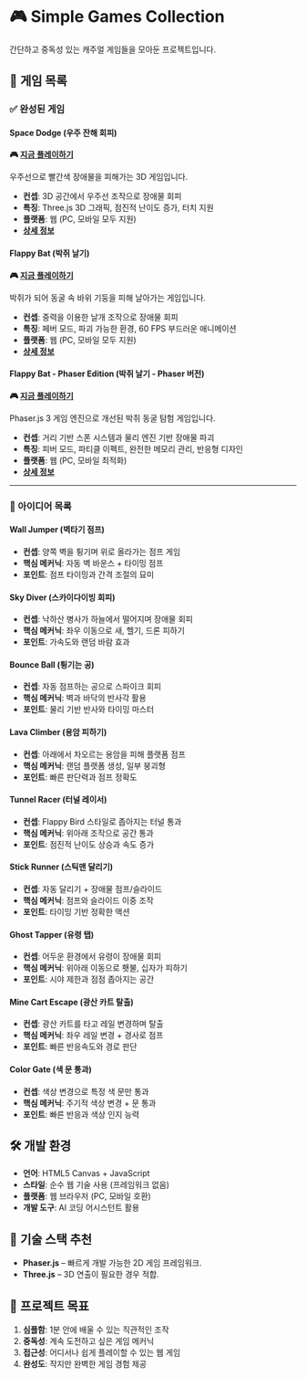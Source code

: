 # 🎮 Simple Games Collection

간단하고 중독성 있는 캐주얼 게임들을 모아둔 프로젝트입니다.

## 🎯 게임 목록

### ✅ 완성된 게임

#### Space Dodge (우주 잔해 회피)
**🎮 [지금 플레이하기](https://nalbam.github.io/games/space-dodge/)**

우주선으로 빨간색 장애물을 피해가는 3D 게임입니다.
- **컨셉**: 3D 공간에서 우주선 조작으로 장애물 회피
- **특징**: Three.js 3D 그래픽, 점진적 난이도 증가, 터치 지원
- **플랫폼**: 웹 (PC, 모바일 모두 지원)
- **[상세 정보](https://nalbam.github.io/games/space-dodge/)**

#### Flappy Bat (박쥐 날기)
**🎮 [지금 플레이하기](https://nalbam.github.io/games/flappy-bat/)**

박쥐가 되어 동굴 속 바위 기둥을 피해 날아가는 게임입니다.
- **컨셉**: 중력을 이용한 날개 조작으로 장애물 회피
- **특징**: 페버 모드, 파괴 가능한 환경, 60 FPS 부드러운 애니메이션
- **플랫폼**: 웹 (PC, 모바일 모두 지원)
- **[상세 정보](https://nalbam.github.io/games/flappy-bat/)**

#### Flappy Bat - Phaser Edition (박쥐 날기 - Phaser 버전)
**🎮 [지금 플레이하기](https://nalbam.github.io/games/flappy-bat-phaser/)**

Phaser.js 3 게임 엔진으로 개선된 박쥐 동굴 탐험 게임입니다.
- **컨셉**: 거리 기반 스폰 시스템과 물리 엔진 기반 장애물 파괴
- **특징**: 피버 모드, 파티클 이펙트, 완전한 메모리 관리, 반응형 디자인
- **플랫폼**: 웹 (PC, 모바일 최적화)
- **[상세 정보](https://nalbam.github.io/games/flappy-bat-phaser/)**

---

### 📝 아이디어 목록

#### Wall Jumper (벽타기 점프)
- **컨셉**: 양쪽 벽을 튕기며 위로 올라가는 점프 게임
- **핵심 메커닉**: 자동 벽 바운스 + 타이밍 점프
- **포인트**: 점프 타이밍과 간격 조절의 묘미

#### Sky Diver (스카이다이빙 회피)
- **컨셉**: 낙하산 병사가 하늘에서 떨어지며 장애물 회피
- **핵심 메커닉**: 좌우 이동으로 새, 헬기, 드론 피하기
- **포인트**: 가속도와 랜덤 바람 효과

#### Bounce Ball (튕기는 공)
- **컨셉**: 자동 점프하는 공으로 스파이크 회피
- **핵심 메커닉**: 벽과 바닥의 반사각 활용
- **포인트**: 물리 기반 반사와 타이밍 마스터

#### Lava Climber (용암 피하기)
- **컨셉**: 아래에서 차오르는 용암을 피해 플랫폼 점프
- **핵심 메커닉**: 랜덤 플랫폼 생성, 일부 붕괴형
- **포인트**: 빠른 판단력과 점프 정확도

#### Tunnel Racer (터널 레이서)
- **컨셉**: Flappy Bird 스타일로 좁아지는 터널 통과
- **핵심 메커닉**: 위아래 조작으로 공간 통과
- **포인트**: 점진적 난이도 상승과 속도 증가

#### Stick Runner (스틱맨 달리기)
- **컨셉**: 자동 달리기 + 장애물 점프/슬라이드
- **핵심 메커닉**: 점프와 슬라이드 이중 조작
- **포인트**: 타이밍 기반 정확한 액션

#### Ghost Tapper (유령 탭)
- **컨셉**: 어두운 환경에서 유령이 장애물 회피
- **핵심 메커닉**: 위아래 이동으로 횃불, 십자가 피하기
- **포인트**: 시야 제한과 점점 좁아지는 공간

#### Mine Cart Escape (광산 카트 탈출)
- **컨셉**: 광산 카트를 타고 레일 변경하며 탈출
- **핵심 메커닉**: 좌우 레일 변경 + 경사로 점프
- **포인트**: 빠른 반응속도와 경로 판단

#### Color Gate (색 문 통과)
- **컨셉**: 색상 변경으로 특정 색 문만 통과
- **핵심 메커닉**: 주기적 색상 변경 + 문 통과
- **포인트**: 빠른 반응과 색상 인지 능력

## 🛠️ 개발 환경

- **언어**: HTML5 Canvas + JavaScript
- **스타일**: 순수 웹 기술 사용 (프레임워크 없음)
- **플랫폼**: 웹 브라우저 (PC, 모바일 호환)
- **개발 도구**: AI 코딩 어시스턴트 활용

## 🔧 기술 스택 추천
- **Phaser.js** – 빠르게 개발 가능한 2D 게임 프레임워크.
- **Three.js** – 3D 연출이 필요한 경우 적합.

## 🎯 프로젝트 목표

1. **심플함**: 1분 안에 배울 수 있는 직관적인 조작
2. **중독성**: 계속 도전하고 싶은 게임 메커닉
3. **접근성**: 어디서나 쉽게 플레이할 수 있는 웹 게임
4. **완성도**: 작지만 완벽한 게임 경험 제공
